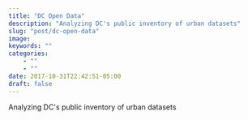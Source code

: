```yaml
---
title: "DC Open Data"
description: "Analyzing DC's public inventory of urban datasets"
slug: "post/dc-open-data"
image: 
keywords: ""
categories: 
    - ""
    - ""
date: 2017-10-31T22:42:51-05:00
draft: false
---
```


Analyzing DC's public inventory of urban datasets
